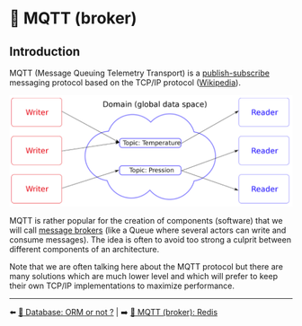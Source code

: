 # 📡 MQTT (broker)

## Introduction 

MQTT (Message Queuing Telemetry Transport) is a [publish-subscribe](https://fr.wikipedia.org/wiki/Publish-subscribe) messaging protocol based on the TCP/IP protocol ([Wikipedia](https://fr.wikipedia.org/wiki/MQTT)).

<img src="../../../assets/mqtt/intro.png" alt="event loop" width="600"/>

MQTT is rather popular for the creation of components (software) that we will call [message brokers](https://en.wikipedia.org/wiki/Message_broker) (like a Queue where several actors can write and consume messages). The idea is often to avoid too strong a culprit between different components of an architecture.

Note that we are often talking here about the MQTT protocol but there are many solutions which are much lower level and which will prefer to keep their own TCP/IP implementations to maximize performance.

---

⬅️ [💾 Database: ORM or not ?](../6-database/10-orm.md) |
➡️ [📡 MQTT (broker): Redis](./2-redis.md)